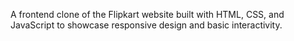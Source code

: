 A frontend clone of the Flipkart website built with HTML, CSS, and JavaScript to showcase responsive design and basic interactivity.
